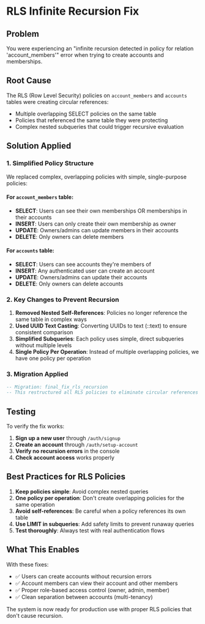 # RLS Infinite Recursion Fix

## Problem
You were experiencing an "infinite recursion detected in policy for relation 'account_members'" error when trying to create accounts and memberships.

## Root Cause
The RLS (Row Level Security) policies on `account_members` and `accounts` tables were creating circular references:
- Multiple overlapping SELECT policies on the same table
- Policies that referenced the same table they were protecting
- Complex nested subqueries that could trigger recursive evaluation

## Solution Applied

### 1. Simplified Policy Structure
We replaced complex, overlapping policies with simple, single-purpose policies:

#### For `account_members` table:
- **SELECT**: Users can see their own memberships OR memberships in their accounts
- **INSERT**: Users can only create their own membership as owner
- **UPDATE**: Owners/admins can update members in their accounts
- **DELETE**: Only owners can delete members

#### For `accounts` table:
- **SELECT**: Users can see accounts they're members of
- **INSERT**: Any authenticated user can create an account
- **UPDATE**: Owners/admins can update their accounts
- **DELETE**: Only owners can delete accounts

### 2. Key Changes to Prevent Recursion

1. **Removed Nested Self-References**: Policies no longer reference the same table in complex ways
2. **Used UUID Text Casting**: Converting UUIDs to text (::text) to ensure consistent comparison
3. **Simplified Subqueries**: Each policy uses simple, direct subqueries without multiple levels
4. **Single Policy Per Operation**: Instead of multiple overlapping policies, we have one policy per operation

### 3. Migration Applied

```sql
-- Migration: final_fix_rls_recursion
-- This restructured all RLS policies to eliminate circular references
```

## Testing

To verify the fix works:

1. **Sign up a new user** through `/auth/signup`
2. **Create an account** through `/auth/setup-account`
3. **Verify no recursion errors** in the console
4. **Check account access** works properly

## Best Practices for RLS Policies

1. **Keep policies simple**: Avoid complex nested queries
2. **One policy per operation**: Don't create overlapping policies for the same operation
3. **Avoid self-references**: Be careful when a policy references its own table
4. **Use LIMIT in subqueries**: Add safety limits to prevent runaway queries
5. **Test thoroughly**: Always test with real authentication flows

## What This Enables

With these fixes:
- ✅ Users can create accounts without recursion errors
- ✅ Account members can view their account and other members
- ✅ Proper role-based access control (owner, admin, member)
- ✅ Clean separation between accounts (multi-tenancy)

The system is now ready for production use with proper RLS policies that don't cause recursion.
